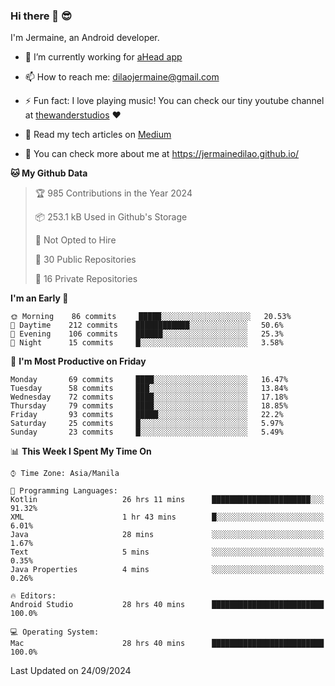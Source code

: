 ### Hi there 👋 😎
I'm Jermaine, an Android developer.

- 🔭 I’m currently working for [aHead app](https://www.ahead-app.com/)

- 📫 How to reach me: dilaojermaine@gmail.com

- ⚡ Fun fact: I love playing music! You can check our tiny youtube channel at [thewanderstudios](https://www.youtube.com/thewanderstudios) ♥️

- 📖 Read my tech articles on [Medium](https://jermainedilao.medium.com/)

- 👀 You can check more about me at https://jermainedilao.github.io/

<!--
**jermainedilao/jermainedilao** is a ✨ _special_ ✨ repository because its `README.md` (this file) appears on your GitHub profile.

Here are some ideas to get you started:

- 🔭 I’m currently working on ...
- 🌱 I’m currently learning ...
- 👯 I’m looking to collaborate on ...
- 🤔 I’m looking for help with ...
- 💬 Ask me about ...
- 📫 How to reach me: ...
- 😄 Pronouns: ...
- ⚡ Fun fact: ...
-->

<!--START_SECTION:waka-->
**🐱 My Github Data** 

> 🏆 985 Contributions in the Year 2024
 > 
> 📦 253.1 kB Used in Github's Storage 
 > 
> 🚫 Not Opted to Hire
 > 
> 📜 30 Public Repositories 
 > 
> 🔑 16 Private Repositories  
 > 
**I'm an Early 🐤** 

```text
🌞 Morning    86 commits     █████░░░░░░░░░░░░░░░░░░░░   20.53% 
🌆 Daytime    212 commits    ████████████░░░░░░░░░░░░░   50.6% 
🌃 Evening    106 commits    ██████░░░░░░░░░░░░░░░░░░░   25.3% 
🌙 Night      15 commits     █░░░░░░░░░░░░░░░░░░░░░░░░   3.58%

```
📅 **I'm Most Productive on Friday** 

```text
Monday       69 commits     ████░░░░░░░░░░░░░░░░░░░░░   16.47% 
Tuesday      58 commits     ███░░░░░░░░░░░░░░░░░░░░░░   13.84% 
Wednesday    72 commits     ████░░░░░░░░░░░░░░░░░░░░░   17.18% 
Thursday     79 commits     ████░░░░░░░░░░░░░░░░░░░░░   18.85% 
Friday       93 commits     █████░░░░░░░░░░░░░░░░░░░░   22.2% 
Saturday     25 commits     █░░░░░░░░░░░░░░░░░░░░░░░░   5.97% 
Sunday       23 commits     █░░░░░░░░░░░░░░░░░░░░░░░░   5.49%

```


📊 **This Week I Spent My Time On** 

```text
⌚︎ Time Zone: Asia/Manila

💬 Programming Languages: 
Kotlin                   26 hrs 11 mins      ██████████████████████░░░   91.32% 
XML                      1 hr 43 mins        █░░░░░░░░░░░░░░░░░░░░░░░░   6.01% 
Java                     28 mins             ░░░░░░░░░░░░░░░░░░░░░░░░░   1.67% 
Text                     5 mins              ░░░░░░░░░░░░░░░░░░░░░░░░░   0.35% 
Java Properties          4 mins              ░░░░░░░░░░░░░░░░░░░░░░░░░   0.26%

🔥 Editors: 
Android Studio           28 hrs 40 mins      █████████████████████████   100.0%

💻 Operating System: 
Mac                      28 hrs 40 mins      █████████████████████████   100.0%

```


 Last Updated on 24/09/2024
<!--END_SECTION:waka-->
